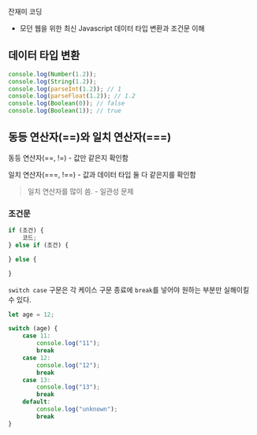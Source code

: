 잔재미 코딩
- 모던 웹을 위한 최신 Javascript 데이터 타입 변환과 조건문 이해


## 데이터 타입 변환

```js
console.log(Number(1.2));
console.log(String(1.2));
console.log(parseInt(1.2)); // 1
console.log(parseFloat(1.2)); // 1.2
console.log(Boolean(0)); // false
console.log(Boolean(1)); // true
```

## 동등 연산자(==)와 일치 연산자(===)

동등 연산자(==, !=) - 값만 같은지 확인함

일치 연산자(===, !==) - 값과 데이터 타입 둘 다 같은지를 확인함

> 일치 연산자를 많이 씀. - 일관성 문제


### 조건문

```js
if (조건) {
    코드;
} else if (조건) {

} else {

}
```

`switch case` 구문은 각 케이스 구문 종료에 `break`를 넣어야 원하는 부분만 실해이킬 수 있다.

```js
let age = 12;

switch (age) {
    case 11:
        console.log("11");
        break
    case 12:
        console.log("12");
        break
    case 13:
        console.log("13");
        break
    default:
        console.log("unknown");
        break
}
```


